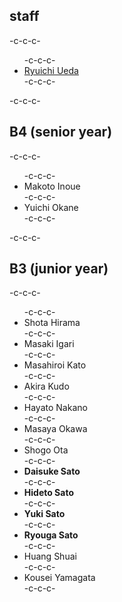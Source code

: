 <h2>staff</h2>-c-c-c-<ul>-c-c-c- 	<li id="ryuichiueda"><a href="http://lab.ueda.asia/?page_id=42">Ryuichi Ueda</a></li>-c-c-c-</ul>-c-c-c-<h2>B4 (senior year)</h2>-c-c-c-<ul>-c-c-c- 	<li>Makoto Inoue</li>-c-c-c- 	<li>Yuichi Okane</li>-c-c-c-</ul>-c-c-c-<h2>B3 (junior year)</h2>-c-c-c-<ul>-c-c-c- 	<li>Shota Hirama</li>-c-c-c- 	<li>Masaki Igari</li>-c-c-c- 	<li>Masahiroi Kato</li>-c-c-c- 	<li>Akira Kudo</li>-c-c-c- 	<li>Hayato Nakano</li>-c-c-c- 	<li>Masaya Okawa</li>-c-c-c- 	<li>Shogo Ota</li>-c-c-c- 	<li><strong>Daisuke Sato</strong></li>-c-c-c- 	<li><strong>Hideto Sato</strong></li>-c-c-c- 	<li><strong>Yuki Sato</strong></li>-c-c-c- 	<li><strong>Ryouga Sato</strong></li>-c-c-c- 	<li>Huang Shuai</li>-c-c-c- 	<li>Kousei Yamagata</li>-c-c-c-</ul>
